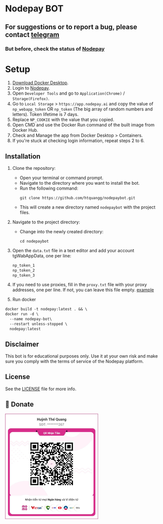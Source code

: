 # Nodepay BOT

## For suggestions or to report a bug, please contact [telegram](https://t.me/al3xhuynh)
### But before, check the status of [Nodepay](https://app.nodepay.ai/dashboard)

# Setup
1. [Download Docker Desktop](https://www.docker.com/products/docker-desktop).
2. Login to [Nodepay](https://app.nodepay.ai/dashboard).
3. Open `Developer Tools` and go to `Application(Chrome)` / `Storage(Firefox)`.
4. Go to `Local Storage` > `https://app.nodepay.ai` and copy the value of `np_webapp_token` OR `np_token` (The big array of random numbers and letters). Token lifetime is 7 days.
5. Replace `NP_COOKIE` with the value that you copied.
6. Open CMD and use the Docker Run command of the built image from Docker Hub.
7. Check and Manage the app from Docker Desktop > Containers.
8. If you're stuck at checking login information, repeat steps 2 to 6.

## Installation

1. Clone the repository:

   - Open your terminal or command prompt.
   - Navigate to the directory where you want to install the bot.
   - Run the following command:
     ```
     git clone https://github.com/htquangg/nodepaybot.git
     ```
   - This will create a new directory named `nodepaybot` with the project files.

2. Navigate to the project directory:

   - Change into the newly created directory:
     ```
     cd nodepaybot
     ```

3. Open the `data.txt` file in a text editor and add your account tgWabAppData, one per line:

   ```
   np_token_1
   np_token_2
   np_token_3
   ```

4. If you need to use proxies, fill in the `proxy.txt` file with your proxy addresses, one per line. If not, you can leave this file empty. [example](proxy-example.txt)

5. Run docker
```
docker build -t nodepay:latest . && \
docker run -d \
  --name nodepay-bot\
  --restart unless-stopped \
  nodepay:latest
```

## Disclaimer

This bot is for educational purposes only. Use it at your own risk and make sure you comply with the terms of service of the Nodepay platform.

## License

See the [LICENSE](https://github.com/htquangg/nodepaybot/blob/main/LICENSE) file for more info.

## 🎁 Donate

<div style="display: flex; gap: 20px;">
  <img src="https://raw.githubusercontent.com/htquangg/assets/main/qr_momo.jpg" alt="QR Momo" height="340" />
</div>
